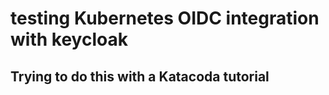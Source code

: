 # testing Kubernetes OIDC integration with keycloak 

## Trying to do this with a Katacoda tutorial
